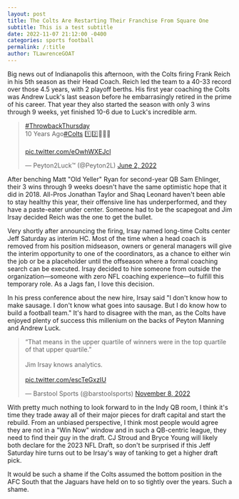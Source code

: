 ```yaml
---
layout: post
title: The Colts Are Restarting Their Franchise From Square One
subtitle: This is a test subtitle
date: 2022-11-07 21:12:00 -0400
categories: sports football
permalink: /:title
author: TLawrenceGOAT
---
```

Big news out of Indianapolis this afternoon, with the Colts firing Frank Reich in his 5th season as their Head Coach. Reich led the team to a 40-33 record over those 4.5 years, with 2 playoff berths. His first year coaching the Colts was Andrew Luck's last season before he embarrasingly retired in the prime of his career. That year they also started the season with only 3 wins through 9 weeks, yet finished 10-6 due to Luck's incredible arm.

<blockquote class="twitter-tweet"><p lang="en" dir="ltr"><a href="https://twitter.com/hashtag/ThrowbackThursday?src=hash&amp;ref_src=twsrc%5Etfw">#ThrowbackThursday</a> <br>10 Years Ago<a href="https://twitter.com/hashtag/Colts?src=hash&amp;ref_src=twsrc%5Etfw">#Colts</a> 1️⃣2️⃣🧔🏻🍀<br><br> <a href="https://t.co/eOwhWXEJcl">pic.twitter.com/eOwhWXEJcl</a></p>&mdash; Peyton2Luck™️ (@Peyton2L) <a href="https://twitter.com/Peyton2L/status/1532363843174809600?ref_src=twsrc%5Etfw">June 2, 2022</a></blockquote> <script async src="https://platform.twitter.com/widgets.js" charset="utf-8"></script>

After benching Matt "Old Yeller" Ryan for second-year QB Sam Ehlinger, their 3 wins through 9 weeks doesn't have the same optimistic hope that it did in 2018. All-Pros Jonathan Taylor and Shaq Leonard haven't been able to stay healthy this year, their offensive line has underperformed, and they have a paste-eater under center. Someone had to be the scapegoat and Jim Irsay decided Reich was the one to get the bullet.

Very shortly after announcing the firing, Irsay named long-time Colts center Jeff Saturday as interim HC. Most of the time when a head coach is removed from his position midseason, owners or general managers will give the interim opportunity to one of the coordinators, as a chance to either win the job or be a placeholder until the offseason where a formal coaching search can be executed. Irsay decided to hire someone from outside the organization—someone with zero NFL coaching experience—to fulfill this temporary role. As a Jags fan, I love this decision.

In his press conference about the new hire, Irsay said "I don't know how to make sausage. I don't know what goes into sausage. But I do know how to build a football team." It's hard to disagree with the man, as the Colts have enjoyed plenty of success this millenium on the backs of Peyton Manning and Andrew Luck.

<blockquote class="twitter-tweet"><p lang="en" dir="ltr">“That means in the upper quartile of winners were in the top quartile of that upper quartile.”<br><br>Jim Irsay knows analytics. <br><br> <a href="https://t.co/escTeGxzIU">pic.twitter.com/escTeGxzIU</a></p>&mdash; Barstool Sports (@barstoolsports) <a href="https://twitter.com/barstoolsports/status/1589802168584142849?ref_src=twsrc%5Etfw">November 8, 2022</a></blockquote> <script async src="https://platform.twitter.com/widgets.js" charset="utf-8"></script>

With pretty much nothing to look forward to in the Indy QB room, I think it's time they trade away all of their major pieces for draft capital and start the rebuild. From an unbiased perspective, I think most people would agree they are not in a "Win Now" window and in such a QB-centric league, they need to find their guy in the draft. CJ Stroud and Bryce Young will likely both declare for the 2023 NFL Draft, so don't be surprised if this Jeff Saturday hire turns out to be Irsay's way of tanking to get a higher draft pick.

It would be such a shame if the Colts assumed the bottom position in the AFC South that the Jaguars have held on to so tightly over the years. Such a shame.